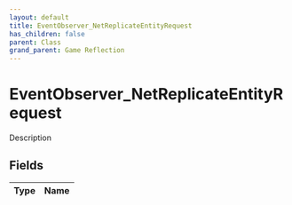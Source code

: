 ```yaml
---
layout: default
title: EventObserver_NetReplicateEntityRequest
has_children: false
parent: Class
grand_parent: Game Reflection
---
```

# EventObserver_NetReplicateEntityRequest
Description 

## Fields

| Type | Name |
|:----------|:--------------|

